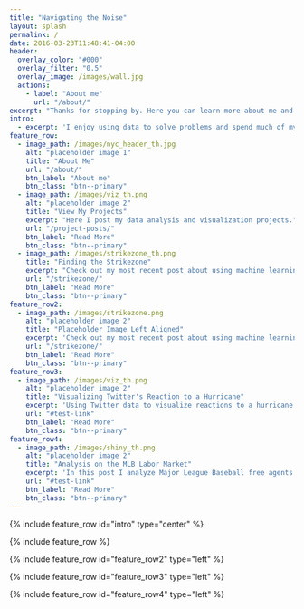 ```yaml
---
title: "Navigating the Noise"
layout: splash
permalink: /
date: 2016-03-23T11:48:41-04:00
header:
  overlay_color: "#000"
  overlay_filter: "0.5"
  overlay_image: /images/wall.jpg
  actions:
    - label: "About me"
      url: "/about/"
excerpt: "Thanks for stopping by. Here you can learn more about me and what I am up to. To get in touch, click the link below."
intro: 
  - excerpt: 'I enjoy using data to solve problems and spend much of my time continuing to learn new tools, languages, and methodologies that will help me do so. Through my personal, academic, and professional projects I have learned that while working on a problem, you usually uncover more questions than answers.'
feature_row:
  - image_path: /images/nyc_header_th.jpg
    alt: "placeholder image 1"
    title: "About Me"
    url: "/about/"
    btn_label: "About me"
    btn_class: "btn--primary"
  - image_path: /images/viz_th.png
    alt: "placeholder image 2"
    title: "View My Projects"
    excerpt: "Here I post my data analysis and visualization projects."
    url: "/project-posts/"
    btn_label: "Read More"
    btn_class: "btn--primary"
  - image_path: /images/strikezone_th.png
    title: "Finding the Strikezone"
    excerpt: "Check out my most recent post about using machine learning to re-think the strikezone."
    url: "/strikezone/"
    btn_label: "Read More"
    btn_class: "btn--primary"
feature_row2:
  - image_path: /images/strikezone.png
    alt: "placeholder image 2"
    title: "Placeholder Image Left Aligned"
    excerpt: 'Check out my most recent post about using machine learning to re-think the strikezone.'
    url: "/strikezone/"
    btn_label: "Read More"
    btn_class: "btn--primary"
feature_row3:
  - image_path: /images/viz_th.png
    alt: "placeholder image 2"
    title: "Visualizing Twitter's Reaction to a Hurricane"
    excerpt: 'Using Twitter data to visualize reactions to a hurricane.'
    url: "#test-link"
    btn_label: "Read More"
    btn_class: "btn--primary"
feature_row4:
  - image_path: /images/shiny_th.png
    alt: "placeholder image 2"
    title: "Analysis on the MLB Labor Market"
    excerpt: 'In this post I analyze Major League Baseball free agents and use different regression techniques to identify what factors explain the most of the contract a free agent player signs.'
    url: "#test-link"
    btn_label: "Read More"
    btn_class: "btn--primary"
---
```


{% include feature_row id="intro" type="center" %}

{% include feature_row %}

{% include feature_row id="feature_row2" type="left" %}

{% include feature_row id="feature_row3" type="left" %}

{% include feature_row id="feature_row4" type="left" %}
